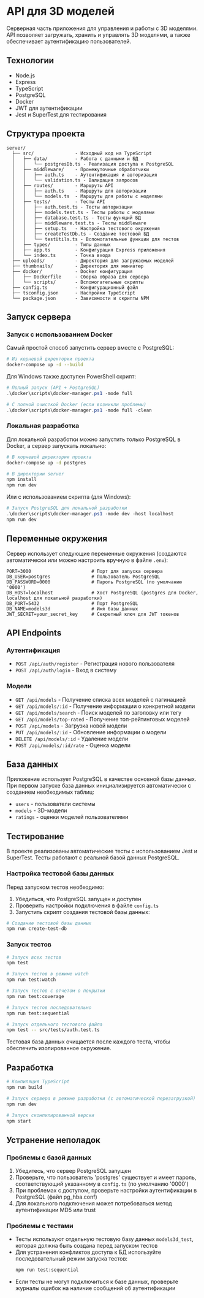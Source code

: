 # API для 3D моделей

Серверная часть приложения для управления и работы с 3D моделями. API позволяет загружать, хранить и управлять 3D моделями, а также обеспечивает аутентификацию пользователей.

## Технологии

- Node.js
- Express
- TypeScript
- PostgreSQL
- Docker
- JWT для аутентификации
- Jest и SuperTest для тестирования

## Структура проекта

```
server/
  ├── src/               - Исходный код на TypeScript
  │   ├── data/          - Работа с данными и БД
  │   │   └── postgresDb.ts - Реализация доступа к PostgreSQL
  │   ├── middleware/    - Промежуточные обработчики
  │   │   ├── auth.ts    - Аутентификация и авторизация
  │   │   └── validation.ts - Валидация запросов
  │   ├── routes/        - Маршруты API
  │   │   ├── auth.ts    - Маршруты для авторизации
  │   │   └── models.ts  - Маршруты для работы с моделями
  │   ├── tests/         - Тесты API
  │   │   ├── auth.test.ts - Тесты авторизации
  │   │   ├── models.test.ts - Тесты работы с моделями
  │   │   ├── database.test.ts - Тесты функций БД
  │   │   ├── middleware.test.ts - Тесты middleware
  │   │   ├── setup.ts   - Настройка тестового окружения
  │   │   ├── createTestDb.ts - Создание тестовой БД
  │   │   └── testUtils.ts - Вспомогательные функции для тестов
  │   ├── types/         - Типы данных
  │   ├── app.ts         - Конфигурация Express приложения
  │   └── index.ts       - Точка входа
  ├── uploads/           - Директория для загружаемых моделей
  ├── thumbnails/        - Директория для миниатюр
  ├── docker/            - Docker конфигурация
  │   ├── Dockerfile     - Сборка образа для сервера
  │   └── scripts/       - Вспомогательные скрипты
  ├── config.ts          - Конфигурационный файл
  ├── tsconfig.json      - Настройки TypeScript
  └── package.json       - Зависимости и скрипты NPM
```

## Запуск сервера

### Запуск с использованием Docker

Самый простой способ запустить сервер вместе с PostgreSQL:

```bash
# Из корневой директории проекта
docker-compose up -d --build
```

Для Windows также доступен PowerShell скрипт:

```powershell
# Полный запуск (API + PostgreSQL)
.\docker\scripts\docker-manager.ps1 -mode full

# С полной очисткой Docker (если возникли проблемы)
.\docker\scripts\docker-manager.ps1 -mode full -clean
```

### Локальная разработка

Для локальной разработки можно запустить только PostgreSQL в Docker, а сервер запускать локально:

```bash
# В корневой директории проекта
docker-compose up -d postgres

# В директории server
npm install
npm run dev
```

Или с использованием скрипта (для Windows):

```powershell
# Запуск PostgreSQL для локальной разработки
.\docker\scripts\docker-manager.ps1 -mode dev -host localhost
npm run dev
```

## Переменные окружения

Сервер использует следующие переменные окружения (создаются автоматически или можно настроить вручную в файле `.env`):

```
PORT=3000                      # Порт для запуска сервера
DB_USER=postgres               # Пользователь PostgreSQL
DB_PASSWORD=0000               # Пароль PostgreSQL (по умолчанию '0000')
DB_HOST=localhost              # Хост PostgreSQL (postgres для Docker, localhost для локальной разработки)
DB_PORT=5432                   # Порт PostgreSQL
DB_NAME=models3d               # Имя базы данных
JWT_SECRET=your_secret_key     # Секретный ключ для JWT токенов
```

## API Endpoints

### Аутентификация

- `POST /api/auth/register` - Регистрация нового пользователя
- `POST /api/auth/login` - Вход в систему

### Модели

- `GET /api/models` - Получение списка всех моделей с пагинацией
- `GET /api/models/:id` - Получение информации о конкретной модели
- `GET /api/models/search` - Поиск моделей по заголовку или тегу
- `GET /api/models/top-rated` - Получение топ-рейтинговых моделей
- `POST /api/models` - Загрузка новой модели
- `PUT /api/models/:id` - Обновление информации о модели
- `DELETE /api/models/:id` - Удаление модели
- `POST /api/models/:id/rate` - Оценка модели

## База данных

Приложение использует PostgreSQL в качестве основной базы данных. При первом запуске база данных инициализируется автоматически с созданием необходимых таблиц:

- `users` - пользователи системы
- `models` - 3D-модели
- `ratings` - оценки моделей пользователями

## Тестирование

В проекте реализованы автоматические тесты с использованием Jest и SuperTest. Тесты работают с реальной базой данных PostgreSQL.

### Настройка тестовой базы данных

Перед запуском тестов необходимо:

1. Убедиться, что PostgreSQL запущен и доступен
2. Проверить настройки подключения в файле `config.ts` 
3. Запустить скрипт создания тестовой базы данных:

```bash
# Создание тестовой базы данных
npm run create-test-db
```

### Запуск тестов

```bash
# Запуск всех тестов
npm test

# Запуск тестов в режиме watch
npm run test:watch

# Запуск тестов с отчетом о покрытии
npm run test:coverage

# Запуск тестов последовательно
npm run test:sequential

# Запуск отдельного тестового файла
npm test -- src/tests/auth.test.ts
```

Тестовая база данных очищается после каждого теста, чтобы обеспечить изолированное окружение.

## Разработка

```bash
# Компиляция TypeScript
npm run build

# Запуск сервера в режиме разработки (с автоматической перезагрузкой)
npm run dev

# Запуск скомпилированной версии
npm start
```

## Устранение неполадок

### Проблемы с базой данных

1. Убедитесь, что сервер PostgreSQL запущен
2. Проверьте, что пользователь 'postgres' существует и имеет пароль, соответствующий указанному в `config.ts` (по умолчанию '0000')
3. При проблемах с доступом, проверьте настройки аутентификации в PostgreSQL (файл pg_hba.conf)
4. Для локального подключения может потребоваться метод аутентификации MD5 или trust

### Проблемы с тестами

- Тесты используют отдельную тестовую базу данных `models3d_test`, которая должна быть создана перед запуском тестов
- Для устранения конфликтов доступа к БД используйте последовательный режим запуска тестов:
  ```bash
  npm run test:sequential
  ```
- Если тесты не могут подключиться к базе данных, проверьте журналы ошибок на наличие сообщений об аутентификации